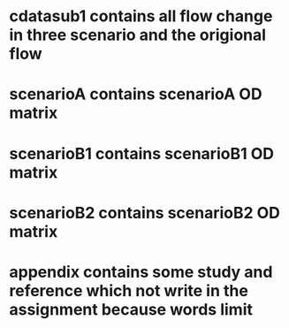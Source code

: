 # cdatasub1 contains all flow change in three scenario and the origional flow
# scenarioA contains scenarioA OD matrix
# scenarioB1 contains scenarioB1 OD matrix
# scenarioB2 contains scenarioB2 OD matrix
# appendix contains some study and reference which not write in the assignment because words limit
